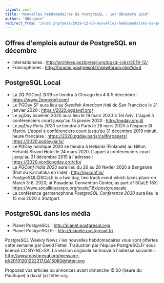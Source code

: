 ```yaml
---
layout: post
title: "Nouvelles hebdomadaires de PostgreSQL - 1er décembre 2019"
author: "NBougain"
redirect_from: "index.php?post/2019-12-03-nouvelles-hebdomadaires-de-postgresql-1er-decembre-2019 "
---
```




<h2>Offres d'emplois autour de PostgreSQL en d&eacute;cembre</h2>

<ul>

<li>Internationales : <a target="_blank" href="http://archives.postgresql.org/pgsql-jobs/2019-12/">http://archives.postgresql.org/pgsql-jobs/2019-12/</a></li>

<li>Francophones : <a target="_blank" href="http://forums.postgresql.fr/viewforum.php?id=4">http://forums.postgresql.fr/viewforum.php?id=4</a></li>

</ul>

<h2>PostgreSQL Local</h2>

<ul>

<li>La <em>2Q PGConf 2019</em> se tiendra &agrave; Chicago les 4 & 5 d&eacute;cembre&nbsp;: <a target="_blank" href="https://www.2qpgconf.com/">https://www.2qpgconf.com/</a></li>

<li>Le PGDay SF aura lieu au <em>Swedish American Hall</em> de San Francisco le 21 janvier 2020&nbsp;: <a target="_blank" href="https://2020.pgdaysf.org/">https://2020.pgdaysf.org/</a></li>

<li>Le pgDay isra&eacute;lien 2020 aura lieu le 19 mars 2020 &agrave; Tel Aviv. L'appel &agrave; conf&eacute;renciers court jusqu'au 15 janvier 2020&nbsp;: <a target="_blank" href="http://pgday.org.il/">http://pgday.org.il/</a></li>

<li>Le <em>pgDay Paris 2020</em> se tiendra &agrave; Paris le 26 mars 2020 &agrave; l'espace St Martin. L'appel &agrave; conf&eacute;renciers court jusqu'au 31 d&eacute;cembre 2019 minuit, heure fran&ccedil;aise&nbsp;: <a target="_blank" href="https://2020.pgday.paris/callforpapers/">https://2020.pgday.paris/callforpapers/</a> <a target="_blank" href="https://2020.pgday.paris/">https://2020.pgday.paris/</a></li>

<li>Le PGDay nordique 2020 se tiendra &agrave; Helsinki (Finlande) au Hilton Helsinki Strand Hotel le 24 mars 2020. L'appel &agrave; conf&eacute;renciers court jusqu'au 31 d&eacute;cembre 2019 &agrave; l'adresse&nbsp;: <a target="_blank" href="https://2020.nordicpgday.org/cfp/">https://2020.nordicpgday.org/cfp/</a></li>

<li>La <em>PGConf India 2020</em> aura lieu du 26 au 28 f&eacute;vrier 2020 &agrave; Bengalore (&Eacute;tat du Karnataka en Inde)&nbsp;: <a target="_blank" href="http://pgconf.in/">http://pgconf.in/</a></li>

<li>PostgreSQL@SCaLE is a two day, two track event which takes place on March 5-6, 2020, at Pasadena Convention Center, as part of SCaLE 18X. <a target="_blank" href="https://www.socallinuxexpo.org/scale/18x/postgresscale">https://www.socallinuxexpo.org/scale/18x/postgresscale</a></li>

<li>La conf&eacute;rence germanophone <em>PostgreSQL Conference 2020</em> aura lieu le 15 mai 2020 &agrave; Stuttgart.</li>

</ul>

<h2>PostgreSQL dans les m&eacute;dia</h2>

<ul>

<li>Planet PostgreSQL : <a target="_blank" href="http://planet.postgresql.org/">http://planet.postgresql.org/</a></li>

<li>Planet PostgreSQLFr : <a target="_blank" href="http://planete.postgresql.fr/">http://planete.postgresql.fr/</a></li>

</ul>

<p>PostgreSQL Weekly News / les nouvelles hebdomadaires vous sont offertes cette semaine par David Fetter. Traduction par l'&eacute;quipe PostgreSQLFr sous licence CC BY-NC-SA. La version originale se trouve &agrave; l'adresse suivante : <a target="_blank" href="http://www.postgresql.org/message-id/20191201222317.GA15080@fetter.org">http://www.postgresql.org/message-id/20191201222317.GA15080@fetter.org</a></p>

<p>Proposez vos articles ou annonces avant dimanche 15:00 (heure du Pacifique) &agrave; david (a) fetter.org.</p>